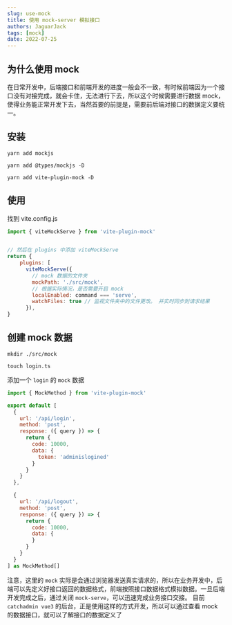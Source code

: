```yaml
---
slug: use-mock
title: 使用 mock-server 模拟接口
authors: JaguarJack
tags: [mock]
date: 2022-07-25
---
```

## 为什么使用 mock
在日常开发中，后端接口和前端开发的进度一般会不一致，有时候前端因为一个接口没有对接完成，就会卡住，无法进行下去，所以这个时候需要进行数据 mock，使得业务能正常开发下去，当然首要的前提是，需要前后端对接口的数据定义要统一。


## 安装
```
yarn add mockjs

yarn add @types/mockjs -D

yarn add vite-plugin-mock -D
```

## 使用
找到 vite.config.js
```javascript
import { viteMockServe } from 'vite-plugin-mock'


// 然后在 plugins 中添加 viteMockServe
return {
    plugins: [
      viteMockServe({
        // mock 数据的文件夹
        mockPath: './src/mock',
        // 根据实际情况，是否需要开启 mock
        localEnabled: command === 'serve',
        watchFiles: true // 监视文件夹中的文件更改。 并实时同步到请求结果
      }),
}
```

## 创建 mock 数据
```shell
mkdir ./src/mock

touch login.ts
```
添加一个 `login` 的 `mock` 数据
```javascript
import { MockMethod } from 'vite-plugin-mock'

export default [
  {
    url: '/api/login',
    method: 'post',
    response: ({ query }) => {
      return {
        code: 10000,
        data: {
          token: 'adminislogined'
        }
      }
    }
  },

  {
    url: '/api/logout',
    method: 'post',
    response: ({ query }) => {
      return {
        code: 10000,
        data: {
        }
      }
    }
  }
] as MockMethod[]
```
注意，这里的 `mock` 实际是会通过浏览器发送真实请求的，所以在业务开发中，后端可以先定义好接口返回的数据格式，前端按照接口数据格式模拟数据。一旦后端开发完成之后，通过关闭 `mock-serve`，可以迅速完成业务接口交接。
目前 `catchadmin vue3` 的后台，正是使用这样的方式开发，所以可以通过查看 mock 的数据接口，就可以了解接口的数据定义了